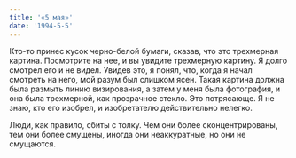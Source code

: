 ```yaml
---
title: '«5 мая»'
date: '1994-5-5'
---
```


Кто-то принес кусок черно-белой бумаги, сказав, что это трехмерная картина. Посмотрите на нее, и вы увидите трехмерную картину. Я долго смотрел его и не видел. Увидев это, я понял, что, когда я начал смотреть на него, мой разум был слишком ясен. Такая картина должна была размыть линию визирования, а затем у меня была фотография, и она была трехмерной, как прозрачное стекло. Это потрясающе. Я не знаю, кто его изобрел, и изобретателю действительно нелегко.

Люди, как правило, сбиты с толку. Чем они более сконцентрированы, тем они более смущены, иногда они неаккуратные, но они не смущаются.

